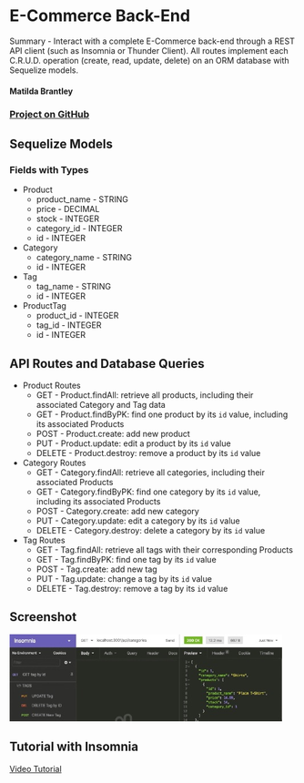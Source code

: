 # E-Commerce Back-End
Summary - Interact with a complete E-Commerce back-end through a REST API client (such as Insomnia or Thunder Client). All routes implement each C.R.U.D. operation (create, read, update, delete) on an ORM database with Sequelize models.
#### Matilda Brantley
### [Project on GitHub](https://github.com/matildabrantley/e-commerce-back-end)

## Sequelize Models
### Fields with Types
* Product
  * product_name - STRING
  * price - DECIMAL
  * stock - INTEGER
  * category_id - INTEGER
  * id - INTEGER
* Category
  * category_name - STRING
  * id - INTEGER
* Tag
  * tag_name - STRING
  * id - INTEGER
* ProductTag
  * product_id - INTEGER
  * tag_id - INTEGER
  * id - INTEGER
## API Routes and Database Queries
* Product Routes
  * GET -  Product.findAll: retrieve all products, including their associated Category and Tag data
  * GET -  Product.findByPK: find one product by its `id` value, including its associated Products
  * POST -  Product.create: add new product
  * PUT - Product.update: edit a product by its `id` value
  * DELETE - Product.destroy: remove a product by its `id` value
* Category Routes
  * GET -  Category.findAll: retrieve all categories, including their associated Products
  * GET -  Category.findByPK: find one category by its `id` value, including its associated Products
  * POST -  Category.create: add new category
  * PUT - Category.update: edit a category by its `id` value
  * DELETE - Category.destroy: delete a category by its `id` value
* Tag Routes
  * GET -  Tag.findAll: retrieve all tags with their corresponding Products
  * GET -  Tag.findByPK: find one tag by its `id` value
  * POST -  Tag.create: add new tag
  * PUT - Tag.update: change a tag by its `id` value
  * DELETE - Tag.destroy: remove a tag by its `id` value


## Screenshot
![Screenshot: Insomnia](screenshot.jpg)

## Tutorial with Insomnia
[Video Tutorial](https://watch.screencastify.com/v/TDIMNFJBHvn0ROBplMQk)
